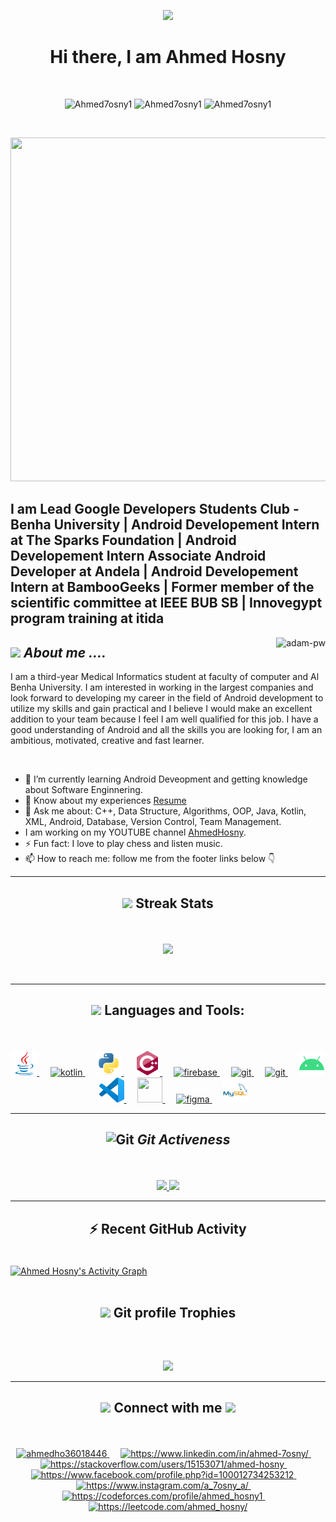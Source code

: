 <p align="center">
  <img src="https://github.com/thompsonemerson/thompsonemerson/raw/master/cover-thompson.png" height="200"/>
</p>

<h1 align="center"> Hi there, I am Ahmed Hosny  </h1>

<br>

<p align="center"> <img src="https://komarev.com/ghpvc/?username=Ahmed7osny1&label=Profile%20views&color=0e75b6&style=flat" alt="Ahmed7osny1" />
		   <img src="https://badges.pufler.dev/repos/Ahmed7osny1" alt="Ahmed7osny1" />
		   <img src="https://img.shields.io/github/followers/Ahmed7osny1?label=Followers" alt="Ahmed7osny1" />
</p>

<br/>

<p align="center">
  <img width="800" height="550" src="https://user-images.githubusercontent.com/101954425/162592706-83b8d48a-e429-42a2-9ff2-a1db3ec114a9.jpg">
</p>


## I am Lead Google Developers Students Club - Benha University | Android Developement Intern at The Sparks Foundation | Android Developement Intern Associate Android Developer at Andela | Android Developement Intern at BambooGeeks | Former member of the scientific committee at IEEE BUB SB | Innovegypt program training at itida 



<p><img align="right" src="https://github.com/Adam-pw/Adam-pw/blob/main/animation_500_kxa883sd.gif" alt="adam-pw" /></p>


## <img src="https://media.giphy.com/media/iY8CRBdQXODJSCERIr/giphy.gif" width="30px">&nbsp;***About me ....***


I am a third-year Medical Informatics student at faculty of computer and Al Benha University. I am interested in working in the largest companies and look forward to developing my career in the field of Android development to utilize my skills and gain practical and I believe I would make an excellent addition to your team because I feel I am well qualified for this job. I have a good understanding of Android and all the skills you are looking for, I am an ambitious, motivated, creative and fast learner.

<br>

- 🌱 I’m currently learning Android Deveopment and getting knowledge about Software Enginnering.
- 📄 Know about my experiences [Resume](https://resume.io/r/pKfcGZy7p)
- 💬 Ask me about: C++, Data Structure, Algorithms, OOP, Java, Kotlin, XML, Android, Database, Version Control, Team Management.
- I am working on my YOUTUBE channel [AhmedHosny](https://www.youtube.com/channel/UCX9HMXGGp39T8K5rzqP9_sw).
- ⚡ Fun fact: I love to play chess and listen music.
- 📫 How to reach me:  follow me from the footer links below 👇


<hr>

## <p align="center"> <img src="https://media.giphy.com/media/iY8CRBdQXODJSCERIr/giphy.gif" width="30px"> Streak Stats

<br>

<p align="center"><img src="https://github-readme-streak-stats.herokuapp.com/?user=Ahmed7osny1&theme=chartreuse-dark" /></p>

<br>

<hr>

## <p align="center"> <img src="https://media.giphy.com/media/iY8CRBdQXODJSCERIr/giphy.gif" width="30px"> Languages and Tools:

<br/>

<p align="center"> 
  <a href="https://www.java.com" target="_blank" rel="noreferrer"> <img src="https://raw.githubusercontent.com/devicons/devicon/master/icons/java/java-original.svg" alt="java" width="40" height="40"/> </a> &emsp;
  <a href="https://kotlinlang.org" target="_blank" rel="noreferrer"> <img src="https://www.vectorlogo.zone/logos/kotlinlang/kotlinlang-icon.svg" alt="kotlin" width="40" height="40"/> </a> &emsp;
  <a href="https://www.python.org" target="_blank" rel="noreferrer"> <img src="https://raw.githubusercontent.com/devicons/devicon/master/icons/python/python-original.svg" alt="python" width="40" height="40"/> </a> &emsp;
  <a href="https://www.w3schools.com/cpp/" target="_blank" rel="noreferrer"> <img src="https://raw.githubusercontent.com/devicons/devicon/master/icons/cplusplus/cplusplus-original.svg" alt="cplusplus" width="40" height="40"/> </a> &emsp;
  <a href="https://firebase.google.com/" target="_blank" rel="noreferrer"> <img src="https://www.vectorlogo.zone/logos/firebase/firebase-icon.svg" alt="firebase" width="40" height="40"/> </a> &emsp;
  <a href="https://git-scm.com/" target="_blank" rel="noreferrer"> <img src="https://www.vectorlogo.zone/logos/git-scm/git-scm-icon.svg" alt="git" width="40" height="40"/> </a> &emsp;
  <a href="https://github.com/" target="_blank" rel="noreferrer"> <img src="https://cdn.jsdelivr.net/npm/simple-icons@v3/icons/github.svg" alt="git" width="40" height="40"/> </a> &emsp;
  <a href="https://developer.android.com" target="_blank" rel="noreferrer"> <img src="https://raw.githubusercontent.com/github/explore/80688e429a7d4ef2fca1e82350fe8e3517d3494d/topics/android/android.png" alt="android" width="40" height="40"/> </a> &emsp; 
  <a href="https://code.visualstudio.com" target="_blank" rel="noreferrer"> <img width="40" height="40" src="https://raw.githubusercontent.com/github/explore/80688e429a7d4ef2fca1e82350fe8e3517d3494d/topics/visual-studio-code/visual-studio-code.png"/> </a> &emsp;
  <a href="https://www.jetbrains.com/idea/" target="_blank" rel="noreferrer"> <img  width="40" height="40" src="https://img.icons8.com/color/240/000000/intellij-idea.png"/> </a> &emsp;
  <a href="https://www.figma.com/" target="_blank" rel="noreferrer"> <img src="https://www.vectorlogo.zone/logos/figma/figma-icon.svg" alt="figma" width="40" height="40"/> </a> &emsp;
  <a href="https://www.mysql.com/" target="_blank" rel="noreferrer"> <img src="https://raw.githubusercontent.com/devicons/devicon/master/icons/mysql/mysql-original-wordmark.svg" alt="mysql" width="40" height="40"/> </a>
</p>

<hr>

## <p align="center"><img src="https://media.giphy.com/media/W5eoZHPpUx9sapR0eu/giphy.gif" width="30px" alt="Git"/>&nbsp;<i><b>Git Activeness</b></i></p>

<br/>
 
<p align="center">
<a href="https://github.com/Ahmed7osny1">
  <img height="180em" src="https://github-readme-stats-eight-theta.vercel.app/api?username=Ahmed7osny1&show_icons=true&theme=chartreuse-dark&include_all_commits=true&count_private=true"/>
  <img height="180em" src="https://github-readme-stats-eight-theta.vercel.app/api/top-langs/?username=Ahmed7osny1&layout=compact&langs_count=8&theme=chartreuse-dark"/>
</a>
</p>

<hr>

 ## <p align="center"><b>⚡ Recent GitHub Activity</b></p>
 
 <br/>
   <a href="https://github.com/Ahmed7osny1"><img alt="Ahmed Hosny's Activity Graph" src="https://activity-graph.herokuapp.com/graph?username=Ahmed7osny1&custom_title=Ahmed7osny1's%20Contribution%20Graph&theme=react-dark" /></a>
  <br/>


<br/>


## <p align="center"><img src="https://media.giphy.com/media/QaMcXSekUWx7aogAUr/giphy.gif" width="30" />&nbsp;Git profile Trophies</p><br>
<p align="center"><img src="https://github-profile-trophy.vercel.app/?username=Ahmed7osny1&theme=juicyfresh&no-bg=true" /></p>


	
<hr>


## <p align="center"> <img src="https://media.giphy.com/media/iY8CRBdQXODJSCERIr/giphy.gif" width="30px"> Connect with me <img src="https://media.giphy.com/media/LnQjpWaON8nhr21vNW/giphy.gif" height="32"></p>

<br/>

<p align="center">
  <a href="https://twitter.com/ahmedho36018446" target="blank"><img src="https://raw.githubusercontent.com/rahuldkjain/github-profile-readme-generator/master/src/images/icons/Social/twitter.svg" alt="ahmedho36018446" height="40" width="40" /> </a> &emsp; 
  <a href="https://linkedin.com/in/https://www.linkedin.com/in/ahmed-7osny/" target="blank"><img src="https://raw.githubusercontent.com/rahuldkjain/github-profile-readme-generator/master/src/images/icons/Social/linked-in-alt.svg" alt="https://www.linkedin.com/in/ahmed-7osny/" height="40" width="40" /> </a> &emsp;  
  <a href="https://stackoverflow.com/users/https://stackoverflow.com/users/15153071/ahmed-hosny" target="blank"><img src="https://raw.githubusercontent.com/rahuldkjain/github-profile-readme-generator/master/src/images/icons/Social/stack-overflow.svg" alt="https://stackoverflow.com/users/15153071/ahmed-hosny" height="40" width="40" /> </a> &emsp; 
  <a href="https://fb.com/https://www.facebook.com/profile.php?id=100012734253212" target="blank"><img src="https://raw.githubusercontent.com/rahuldkjain/github-profile-readme-generator/master/src/images/icons/Social/facebook.svg" alt="https://www.facebook.com/profile.php?id=100012734253212" height="40" width="40" /> </a> &emsp; 
  <a href="https://instagram.com/https://www.instagram.com/a_7osny_a/" target="blank"><img src="https://raw.githubusercontent.com/rahuldkjain/github-profile-readme-generator/master/src/images/icons/Social/instagram.svg" alt="https://www.instagram.com/a_7osny_a/" height="40" width="40" /> </a> &emsp;
  <a href="https://codeforces.com/profile/https://codeforces.com/profile/ahmed_hosny1" target="blank"><img src="https://raw.githubusercontent.com/rahuldkjain/github-profile-readme-generator/master/src/images/icons/Social/codeforces.svg" alt="https://codeforces.com/profile/ahmed_hosny1" height="40" width="40" /> </a> &emsp;
  <a href="https://www.leetcode.com/https://leetcode.com/ahmed_hosny/" target="blank"><img src="https://raw.githubusercontent.com/rahuldkjain/github-profile-readme-generator/master/src/images/icons/Social/leet-code.svg" alt="https://leetcode.com/ahmed_hosny/" height="40" width="40" /> </a>
</p> 
